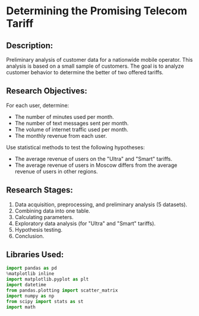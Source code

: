 # Determining the Promising Telecom Tariff

## Description:

Preliminary analysis of customer data for a nationwide mobile operator. This analysis is based on a small sample of customers. The goal is to analyze customer behavior to determine the better of two offered tariffs.

## Research Objectives:

For each user, determine:

- The number of minutes used per month.
- The number of text messages sent per month.
- The volume of internet traffic used per month.
- The monthly revenue from each user.

Use statistical methods to test the following hypotheses:

- The average revenue of users on the "Ultra" and "Smart" tariffs.
- The average revenue of users in Moscow differs from the average revenue of users in other regions.

## Research Stages:

1. Data acquisition, preprocessing, and preliminary analysis (5 datasets).
2. Combining data into one table.
3. Calculating parameters.
4. Exploratory data analysis (for "Ultra" and "Smart" tariffs).
5. Hypothesis testing.
6. Conclusion.

## Libraries Used:

```python
import pandas as pd
%matplotlib inline
import matplotlib.pyplot as plt
import datetime
from pandas.plotting import scatter_matrix
import numpy as np
from scipy import stats as st
import math
```